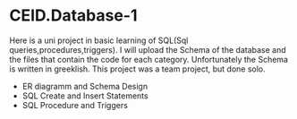 # CEID.Database-1

Here is a uni project in basic learning of SQL(Sql queries,procedures,triggers). 
I will upload the Schema of the database and the files that contain the code for each category.
Unfortunately the Schema is written in greeklish. 
This project was a team project, but done solo.


- ER diagramm and Schema Design
- SQL Create and Insert Statements
- SQL Procedure and Triggers

